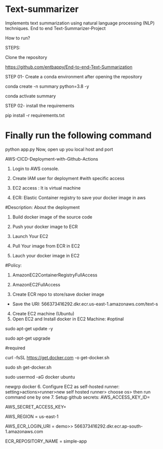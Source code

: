 # Text-summarizer
 Implements text summarization using natural language processing (NLP) techniques.
End to end Text-Summarizer-Project

How to run?

STEPS:

Clone the repository

https://github.com/entbappy/End-to-end-Text-Summarization

STEP 01- Create a conda environment after opening the repository

conda create -n summary python=3.8 -y

conda activate summary

STEP 02- install the requirements

pip install -r requirements.txt

# Finally run the following command
python app.py
Now,
open up you local host and port

AWS-CICD-Deployment-with-Github-Actions

1. Login to AWS console.
   
2. Create IAM user for deployment
#with specific access

1. EC2 access : It is virtual machine

2. ECR: Elastic Container registry to save your docker image in aws


#Description: About the deployment

1. Build docker image of the source code

2. Push your docker image to ECR

3. Launch Your EC2 

4. Pull Your image from ECR in EC2

5. Lauch your docker image in EC2

#Policy:

1. AmazonEC2ContainerRegistryFullAccess

2. AmazonEC2FullAccess
   
3. Create ECR repo to store/save docker image
- Save the URI: 566373416292.dkr.ecr.us-east-1.amazonaws.com/text-s
  
4. Create EC2 machine (Ubuntu)
5. Open EC2 and Install docker in EC2 Machine:
#optinal

sudo apt-get update -y

sudo apt-get upgrade

#required

curl -fsSL https://get.docker.com -o get-docker.sh

sudo sh get-docker.sh

sudo usermod -aG docker ubuntu

newgrp docker
6. Configure EC2 as self-hosted runner:
setting>actions>runner>new self hosted runner> choose os> then run command one by one
7. Setup github secrets:
AWS_ACCESS_KEY_ID=

AWS_SECRET_ACCESS_KEY=

AWS_REGION = us-east-1

AWS_ECR_LOGIN_URI = demo>>  566373416292.dkr.ecr.ap-south-1.amazonaws.com

ECR_REPOSITORY_NAME = simple-app

